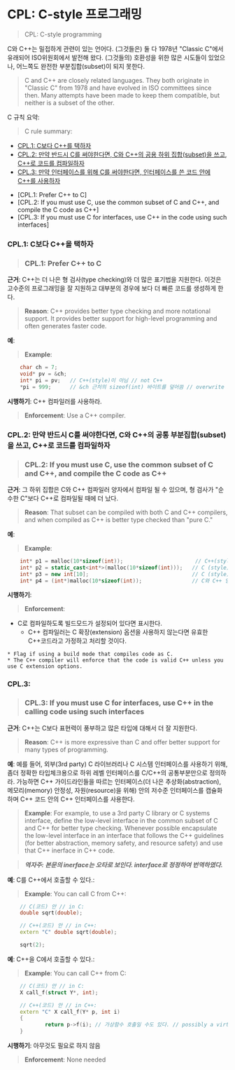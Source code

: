 # CPL: C-style 프로그래밍
> CPL: C-style programming

C와 C++는 밀접하게 관련이 있는 언어다.
(그것들은) 둘 다 1978년 "Classic C"에서 유래되어 ISO위원회에서 발전해 왔다.
(그것들의) 호환성을 위한 많은 시도들이 있었으나, 어느쪽도 완전한 부분집합(subset)이 되지 못한다.
> C and C++ are closely related languages.
They both originate in "Classic C" from 1978 and have evolved in ISO committees since then.
Many attempts have been made to keep them compatible, but neither is a subset of the other.

C 규칙 요약:
> C rule summary:

* [CPL.1: C보다 C++를 택하자](Rcpl-C)
* [CPL.2: 만약 반드시 C를 써야한다면, C와 C++의 공용 하위 집합(subset)을 쓰고, C++로 코드를 컴파일하자](#Rcpl-subset)
* [CPL.3: 만약 인터페이스를 위해 C를 써야한다면, 인터페이스를 쓴 코드 안에 C++를 사용하자](#Rcpl-interface)

>
* [CPL.1: Prefer C++ to C]
* [CPL.2: If you must use C, use the common subset of C and C++, and compile the C code as C++]
* [CPL.3: If you must use C for interfaces, use C++ in the code using such interfaces]


<a name="Rcpl-C"></a>
### CPL.1: C보다 C++을 택하자
> ### CPL.1: Prefer C++ to C

**근거**: C++는 더 나은 형 검사(type checking)와 더 많은 표기법을 지원한다.
이것은 고수준의 프로그래밍을 잘 지원하고 대부분의 경우에 보다 더 빠른 코드를 생성하게 한다.
> **Reason**: C++ provides better type checking and more notational support.
It provides better support for high-level programming and often generates faster code.

**예**:
> **Example**:  
```C++
	char ch = 7;
	void* pv = &ch;
	int* pi = pv;	// C++(style)이 아님 // not C++
	*pi = 999;		// &ch 근처의 sizeof(int) 바이트를 덮어씀 // overwrite sizeof(int) bytes near &ch
```
**시행하기**: C++ 컴파일러를 사용하라.
> **Enforcement**: Use a C++ compiler.


<a name="Rcpl-subset"></a>
### CPL.2: 만약 반드시 C를 써야한다면, C와 C++의 공통 부분집합(subset)을 쓰고, C++로 코드를 컴파일하자
> ### CPL.2: If you must use C, use the common subset of C and C++, and compile the C code as C++

**근거**: 그 하위 집합은 C와 C++ 컴파일러 양자에서 컴파일 될 수 있으며, 형 검사가 "순수한 C"보다 C++로 컴파일될 때에 더 났다.
> **Reason**: That subset can be compiled with both C and C++ compilers, and when compiled as C++ is better type checked than "pure C."

**예**:
> **Example**:  
```C++
	int* p1 = malloc(10*sizeof(int));                      	// C++(style)이 아니다. // not C++
	int* p2 = static_cast<int*>(malloc(10*sizeof(int)));   // C (style)이 아니며, C-style C++이다. // not C, C-style C++
	int* p3 = new int[10];                                 // C (style)이 아니다. // not C
	int* p4 = (int*)malloc(10*sizeof(int));                // C와 C++ 양자(style)이다. // both C and C++
```
**시행하기**:
> **Enforcement**:

  * C로 컴파일하도록 빌드모드가 설정되어 있다면 표시한다.
	* C++ 컴파일러는 C 확장(extension) 옵션을 사용하지 않는다면 유효한 C++코드라고 가정하고 처리할 것이다.

>
    * Flag if using a build mode that compiles code as C.
	* The C++ compiler will enforce that the code is valid C++ unless you use C extension options.


<a name="Rcpl-interface"></a>
### CPL.3:
> ### CPL.3: If you must use C for interfaces, use C++ in the calling code using such interfaces

**근거**: C++는 C보다 표현력이 풍부하고 많은 타입에 대해서 더 잘 지원한다.
> **Reason**: C++ is more expressive than C and offer better support for many types of programming.

**예**:
예를 들어, 외부(3rd party) C 라이브러리나 C 시스템 인터페이스를 사용하기 위해, 좀더 정확한 타입체크용으로 하위 레벨 인터페이스를 C/C++의 공통부분만으로 정의하라.
가능하면 C++ 가이드라인들을 따르는 인터페이스(더 나은 추상화(abstraction), 메모리(memory) 안정성, 자원(resource)을 위해) 안의 저수준 인터페이스를 캡슐화하며 C++ 코드 안의 C++ 인터페이스를 사용한다.
> **Example**: For example, to use a 3rd party C library or C systems interface, define the low-level interface in the common subset of C and C++ for better type checking.
Whenever possible encapsulate the low-level interface in an interface that follows the C++ guidelines (for better abstraction, memory safety, and resource safety) and use that C++ inerface in C++ code.

> ***역자주: 본문의 inerface는 오타로 보인다. interface로 정정하여 번역하였다.***

**예**: C를 C++에서 호출할 수 있다.:
> **Example**: You can call C from C++:  

```C++
	// C(코드) 안 // in C:
	double sqrt(double);

	// C++(코드) 안 // in C++:
	extern "C" double sqrt(double);

	sqrt(2);
```
**예**: C++을 C에서 호출할 수 있다.:
> **Example**: You can call C++ from C:  

```C++
	// C(코드) 안 // in C:
	X call_f(struct Y*, int);

	// C++(코드) 안 // in C++:
	extern "C" X call_f(Y* p, int i)
	{
    		return p->f(i);	// 가상함수 호출일 수도 있다. // possibly a virtual function call
	}
```
**시행하기**: 아무것도 필요로 하지 않음
> **Enforcement**: None needed

